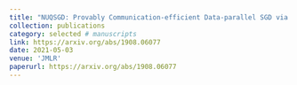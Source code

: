 ```yaml
---
title: "NUQSGD: Provably Communication-efficient Data-parallel SGD via Nonuniform Quantization"
collection: publications
category: selected # manuscripts
link: https://arxiv.org/abs/1908.06077
date: 2021-05-03
venue: 'JMLR'
paperurl: https://arxiv.org/abs/1908.06077
---
```

